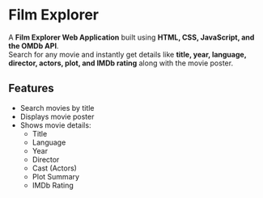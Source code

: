 # Film Explorer

A **Film Explorer Web Application** built using **HTML, CSS, JavaScript, and the OMDb API**.  
Search for any movie and instantly get details like **title, year, language, director, actors, plot, and IMDb rating** along with the movie poster. 

## Features
- Search movies by title  
- Displays movie poster  
- Shows movie details:  
  - Title  
  - Language  
  - Year  
  - Director  
  - Cast (Actors)  
  - Plot Summary  
  - IMDb Rating  


